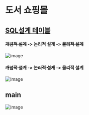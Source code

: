 # 도서 쇼핑몰
## [SQL설계 테이블](https://github.com/adbackend/JavaWeb_bookShop_pro/blob/master/src/main/webapp/WEB-INF/erd/bookshop_table.sql)


####  ~~개념적 설계~~  -> 논리적 설계 -> ~~물리적 설계~~
![image](https://user-images.githubusercontent.com/94349690/147237094-164cd0cb-2fb0-4fdc-8892-3e819bff83d6.png)


####  ~~개념적 설계~~  -> ~~논리적 설계~~ -> 물리적 설계
![image](https://user-images.githubusercontent.com/94349690/147237283-705daaac-923e-4d7f-9891-16af28ceb612.png)  

  
  
## main
![image](https://user-images.githubusercontent.com/94349690/147384746-c62f939f-3341-46bc-b3c1-b0e764459bec.png)

